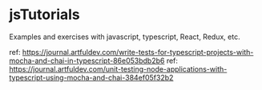 # jsTutorials
Examples and exercises with javascript, typescript, React, Redux, etc.

ref: https://journal.artfuldev.com/write-tests-for-typescript-projects-with-mocha-and-chai-in-typescript-86e053bdb2b6
ref: https://journal.artfuldev.com/unit-testing-node-applications-with-typescript-using-mocha-and-chai-384ef05f32b2

